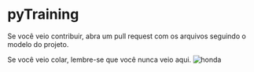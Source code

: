 # pyTraining

Se você veio contribuir, abra um pull request com os arquivos seguindo o modelo do projeto.

Se você veio colar, lembre-se que você nunca veio aqui.
![honda](https://i.imgur.com/e4fsto2.png)
